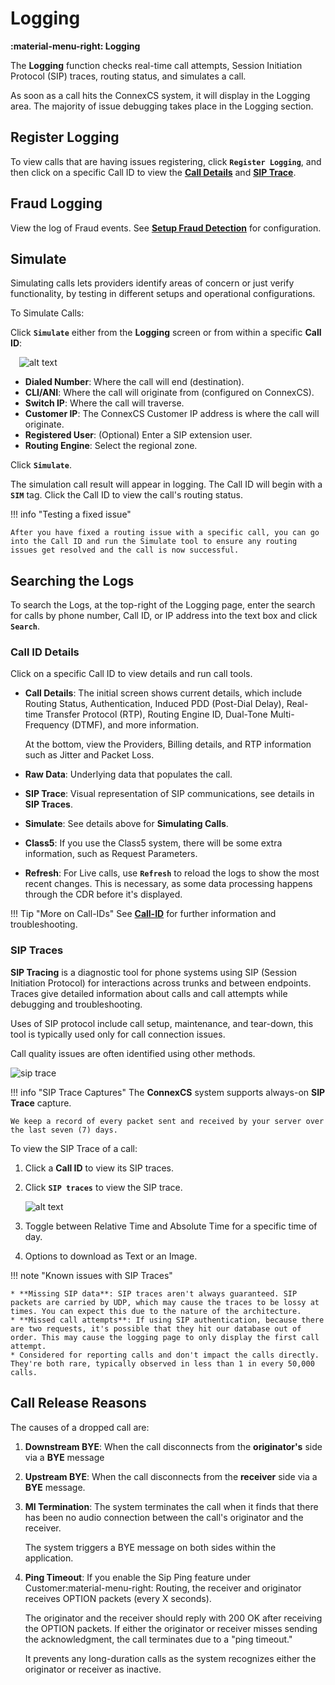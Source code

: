 # Logging

**:material-menu-right: Logging**

The **Logging** function checks real-time call attempts, Session Initiation Protocol (SIP) traces, routing status, and simulates a call.

As soon as a call hits the ConnexCS system, it will display in the Logging area. The majority of issue debugging takes place in the Logging section.

## Register Logging

To view calls that are having issues registering, click **`Register Logging`**, and then click on a specific Call ID to view the [**Call Details**](https://docs.connexcs.com/logging/#call-id-details) and [**SIP Trace**](https://docs.connexcs.com/logging/#sip-traces).

## Fraud Logging

View the log of Fraud events. See [**Setup Fraud Detection**](https://docs.connexcs.com/setup/advanced/fraud/#setup-a-fraud-detection) for configuration.

## Simulate

Simulating calls lets providers identify areas of concern or just verify functionality, by testing in different setups and operational configurations.

To Simulate Calls:

Click **`Simulate`** either from the **Logging** screen or from within a specific **Call ID**:

&emsp;![alt text][logging-4]

+ **Dialed Number**: Where the call will end (destination).
+ **CLI/ANI**: Where the call will originate from (configured on ConnexCS).
+ **Switch IP**: Where the call will traverse.
+ **Customer IP**: The ConnexCS Customer IP address is where the call will originate.
+ **Registered User**: (Optional) Enter a SIP extension user.
+ **Routing Engine**: Select the regional zone.

Click **`Simulate`**.

The simulation call result will appear in logging. The Call ID will begin with a **`SIM`** tag. Click the Call ID to view the call's routing status.

!!! info "Testing a fixed issue"

    After you have fixed a routing issue with a specific call, you can go into the Call ID and run the Simulate tool to ensure any routing issues get resolved and the call is now successful.

## Searching the Logs

To search the Logs, at the top-right of the Logging page, enter the search for calls by phone number, Call ID, or IP address into the text box and click **`Search`**.

### Call ID Details

Click on a specific Call ID to view details and run call tools.

+ **Call Details**: The initial screen shows current details, which include Routing Status, Authentication, Induced PDD (Post-Dial Delay), Real-time Transfer Protocol (RTP), Routing Engine ID, Dual-Tone Multi-Frequency (DTMF), and more information.

    At the bottom, view the Providers, Billing details, and RTP information such as Jitter and Packet Loss.

+ **Raw Data**: Underlying data that populates the call.
  
+ **SIP Trace**: Visual representation of SIP communications, see details in **SIP Traces**.
  
+ **Simulate**: See details above for **Simulating Calls**.
  
+ **Class5**: If you use the Class5 system, there will be some extra information, such as Request Parameters.
  
+ **Refresh**: For Live calls, use **`Refresh`** to reload the logs to show the most recent changes. This is necessary, as some data processing happens through the CDR before it's displayed.

!!! Tip "More on Call-IDs"
    See [**Call-ID**](/guides/howto/callid) for further information and troubleshooting.

### SIP Traces

**SIP Tracing** is a diagnostic tool for phone systems using SIP (Session Initiation Protocol) for interactions across trunks and between endpoints. Traces give detailed information about calls and call attempts while debugging and troubleshooting.

Uses of SIP protocol include call setup, maintenance, and tear-down, this tool is typically used only for call connection issues.

Call quality issues are often identified using other methods.

![sip trace](/logging/sipserver.jpg)

!!! info "SIP Trace Captures"
    The **ConnexCS** system supports always-on **SIP Trace** capture.

    We keep a record of every packet sent and received by your server over the last seven (7) days.

To view the SIP Trace of a call:

1. Click a **Call ID** to view its SIP traces.
2. Click **`SIP traces`** to view the SIP trace.

      ![alt text][logging-sip]

3. Toggle between Relative Time and Absolute Time for a specific time of day.
4. Options to download as Text or an Image.

!!! note "Known issues with SIP Traces"

    * **Missing SIP data**: SIP traces aren't always guaranteed. SIP packets are carried by UDP, which may cause the traces to be lossy at times. You can expect this due to the nature of the architecture.
    * **Missed call attempts**: If using SIP authentication, because there are two requests, it's possible that they hit our database out of order. This may cause the logging page to only display the first call attempt.
    * Considered for reporting calls and don't impact the calls directly. They're both rare, typically observed in less than 1 in every 50,000 calls.

[logging-sip]: /misc/img/logging-sip.png "SIP Traces"
[logging-4]: /misc/img/236.png "logging-4"

## Call Release Reasons

The causes of a dropped call are:

 1. **Downstream BYE**: When the call disconnects from the **originator's** side via a **BYE** message
 2. **Upstream BYE**: When the call disconnects from the **receiver** side via a **BYE** message.
 3. **MI Termination**: The system terminates the call when it finds that there has been no audio connection between the call's originator and the receiver.

     The system triggers a BYE message on both sides within the application.

 4. **Ping Timeout**: If you enable the Sip Ping feature under Customer:material-menu-right: Routing, the receiver and originator receives OPTION packets (every X seconds).

    The originator and the receiver should reply with 200 OK after receiving the OPTION packets. If either the originator or receiver misses sending the acknowledgment, the call terminates due to a "ping timeout."

    It prevents any long-duration calls as the system recognizes either the originator or receiver as inactive.
